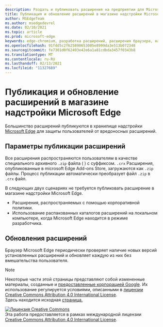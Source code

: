 ```yaml
---
description: Раздать и публиковать расширения на предприятии для Microsoft Edge (Chromium).
title: Публикация и обновление расширений в магазине надстройки Microsoft Edge
author: MSEdgeTeam
ms.author: msedgedevrel
ms.date: 02/10/2021
ms.topic: article
ms.prod: microsoft-edge
keywords: edge-chromium, разработка расширений, расширения браузера, надстройки, Центр партнеров, разработчик
ms.openlocfilehash: 91fdd5c2f625890653085e8999da3e513b072348
ms.sourcegitcommit: fe7301d0f62493e42e6a1a81cdbda3457f0343b8
ms.translationtype: MT
ms.contentlocale: ru-RU
ms.lasthandoff: 02/13/2021
ms.locfileid: "11327689"
---
```

# Публикация и обновление расширений в магазине надстройки Microsoft Edge  

Большинство расширений публикуются в хранилище надстройки [Microsoft Edge][MicrosoftMicrosoftedgeInsiderAddonsEdgeextensions] для защиты пользователей от вредоносных расширений.  

## Параметры публикации расширений  

Все расширения распространяются пользователям в качестве специального архивного `.zip` файла \( \) с суффиксом. `.crx`  Расширения, опубликованные в microsoft Edge Add-ons Store, загружаются как `.zip` файлы.  Процесс публикации автоматически преобразует файл `.zip` в `.crx` файл.  

В следующих двух сценариях не требуется публиковать расширение в магазине надстройки Microsoft Edge.  

*   Расширения, распространяемых с помощью корпоративной политики.  
*   Использование распакованных каталогов расширений на локальном компьютере, когда Microsoft Edge находится в режиме разработчика.  

## Обновления расширений

Браузер Microsoft Edge периодически проверяет наличие новых версий установленных расширений и обновляет каждую из них без вмешательства пользователя.  

<!-- links -->  

[MicrosoftMicrosoftedgeInsiderAddonsEdgeextensions]: https://microsoftedge.microsoft.com/insider-addons/category/EdgeExtensions "Расширения — надстройки программы | Майкрософт"  

> [!NOTE]
> Некоторые части этой страницы представляют собой измененные материалы, созданные и [предоставленные корпорацией Google][GoogleSitePolicies]. Их использование регулируется условиями, описанными в [лицензии Creative Commons Attribution 4.0 International License][CCA4IL].  
> Здесь находится исходная [страница.](https://developer.chrome.com/extensions/hosting)  

[![Лицензия Creative Commons][CCby4Image]][CCA4IL]  
Эта работа предоставляется в рамках международной лицензии [Creative Commons Attribution 4.0 International License][CCA4IL].  

[CCA4IL]: https://creativecommons.org/licenses/by/4.0  
[CCby4Image]: https://i.creativecommons.org/l/by/4.0/88x31.png  
[GoogleSitePolicies]: https://developers.google.com/terms/site-policies  
